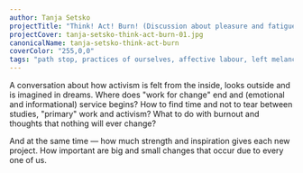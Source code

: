 ```yaml
---
author: Tanja Setsko
projectTitle: "Think! Act! Burn! (Discussion about pleasure and fatigue)"
projectCover: tanja-setsko-think-act-burn-01.jpg
canonicalName: tanja-setsko-think-act-burn
coverColor: "255,0,0"
tags: "path stop, practices of ourselves, affective labour, left melancholy, production drama, dispersed collectivity, irla: an ideal rejection letter to an artist, extensions, pharmachoreography, protocols of self-organisation, sanatorium"
---
```


A conversation about how activism is felt from the inside, looks outside and is imagined in dreams. Where does "work for change" end and (emotional and informational) service begins? How to find time and not to tear between studies, "primary" work and activism? What to do with burnout and thoughts that nothing will ever change?

And at the same time — how much strength and inspiration gives each new project. How important are big and small changes that occur due to every one of us.
